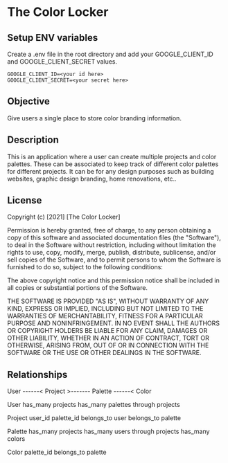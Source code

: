 # The Color Locker

## Setup ENV variables

Create a .env file in the root directory and add your GOOGLE_CLIENT_ID and GOOGLE_CLIENT_SECRET values.

    GOOGLE_CLIENT_ID=<your id here>
    GOOGLE_CLIENT_SECRET=<your secret here>

## Objective

Give users a single place to store color branding information.

## Description

This is an application where a user can create multiple projects and color palettes. These can be associated to keep track of different color palettes for different projects. It can be for any design purposes such as building websites, graphic design branding, home renovations, etc..

## License

Copyright (c) [2021] [The Color Locker]

Permission is hereby granted, free of charge, to any person obtaining a copy
of this software and associated documentation files (the "Software"), to deal
in the Software without restriction, including without limitation the rights
to use, copy, modify, merge, publish, distribute, sublicense, and/or sell
copies of the Software, and to permit persons to whom the Software is
furnished to do so, subject to the following conditions:

The above copyright notice and this permission notice shall be included in all
copies or substantial portions of the Software.

THE SOFTWARE IS PROVIDED "AS IS", WITHOUT WARRANTY OF ANY KIND, EXPRESS OR
IMPLIED, INCLUDING BUT NOT LIMITED TO THE WARRANTIES OF MERCHANTABILITY,
FITNESS FOR A PARTICULAR PURPOSE AND NONINFRINGEMENT. IN NO EVENT SHALL THE
AUTHORS OR COPYRIGHT HOLDERS BE LIABLE FOR ANY CLAIM, DAMAGES OR OTHER
LIABILITY, WHETHER IN AN ACTION OF CONTRACT, TORT OR OTHERWISE, ARISING FROM,
OUT OF OR IN CONNECTION WITH THE SOFTWARE OR THE USE OR OTHER DEALINGS IN THE
SOFTWARE.

## Relationships

User ------< Project >------- Palette ------< Color

User
has_many projects
has_many palettes through projects

Project
user_id
palette_id
belongs_to user
belongs_to palette

Palette
has_many projects
has_many users through projects
has_many colors

Color
palette_id
belongs_to palette